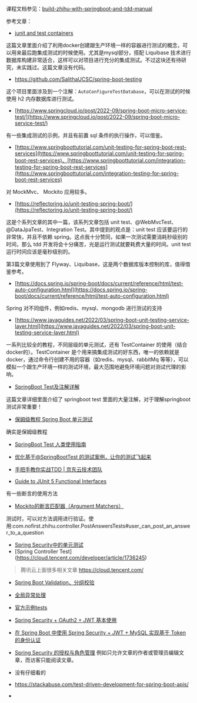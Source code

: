 课程文档参见：[build-zhihu-with-springboot-and-tdd-manual](https://github.com/qianhuihuiji/build-zhihu-with-springboot-and-tdd-manual)

参考文章：

- [junit and test containers](https://www.freecodecamp.org/news/integration-testing-using-junit-5-testcontainers-with-springboot-example/)

这篇文章里面介绍了利用docker创建跟生产环境一样的容器进行测试的概念，可以用来最后跑集成测试的时候使用。尤其是mysql部分，搭配
Liquibase 技术进行数据库构建非常适合，这样可以对项目进行充分的集成测试。不过这块还有待研究，未实践过。这篇文章没有代码。

- https://github.com/SalithaUCSC/spring-boot-testing

这个项目里面涉及到一个注解：`AutoConfigureTestDatabase`，可以在测试的时候使用 h2 内存数据库进行测试。

- [https://www.springcloud.io/post/2022-09/spring-boot-micro-service-test/](https://www.springcloud.io/post/2022-09/spring-boot-micro-service-test/)

有一些集成测试的示例，并且有前置 sql 条件的执行操作，可以借鉴。

- [https://www.springboottutorial.com/unit-testing-for-spring-boot-rest-services](https://www.springboottutorial.com/unit-testing-for-spring-boot-rest-services)、[https://www.springboottutorial.com/integration-testing-for-spring-boot-rest-services](https://www.springboottutorial.com/integration-testing-for-spring-boot-rest-services)

对 MockMvc、 Mockito 应用较多。

- [https://reflectoring.io/unit-testing-spring-boot/](https://reflectoring.io/unit-testing-spring-boot/)

这是个系列文章的其中一篇，该系列文章包括 unit test、@WebMvcTest、 @DataJpaTest、Integration Test。其中提到的观点是：unit test
应该要运行的非常快，并且不依赖 spring。这点我十分赞同，如果一次测试需要消耗秒级别的时间，那么 tdd
开发将会十分痛苦，光是运行测试就要耗费大量的时间。unit test 运行时间应该是毫秒级别的。

第3篇文章使用到了 Flyway、Liquibase，这是两个数据库版本控制的库，值得借鉴参考。

- [https://docs.spring.io/spring-boot/docs/current/reference/html/test-auto-configuration.html](https://docs.spring.io/spring-boot/docs/current/reference/html/test-auto-configuration.html)

Spring 对不同组件，例如redis、mysql、mongodb 进行测试的支持

- [https://www.javaguides.net/2022/03/spring-boot-unit-testing-service-layer.html](https://www.javaguides.net/2022/03/spring-boot-unit-testing-service-layer.html)

一系列比较全的教程，不同层级的单元测试，还有 TestContainer 的使用（结合docker的）。TestContainer 是个用来搞集成测试的好东西，唯一的依赖就是
docker，通过命令行创建不用的容器（如redis、mysql、rabbitMq 等等），可以模拟一个跟生产环境一样的测试环境，最大范围地避免环境问题对测试代理的影响。

- [SpringBoot Test及注解详解](https://www.cnblogs.com/myitnews/p/12330297.html)

这篇文章详细里面介绍了 springboot test 里面的大量注解，对于理解springboot 测试非常重要！

- [保姆级教程 Spring Boot 单元测试](https://cloud.tencent.com/developer/article/1779117)

确实是保姆级教程

- [SpringBoot Test 人类使用指南](https://zhuanlan.zhihu.com/p/111418479)

- [优化基于@SpringBootTest 的测试案例，让你的测试飞起来](https://segmentfault.com/a/1190000041591890)

- [手把手教你实战TDD | 京东云技术团队](https://segmentfault.com/a/1190000043898785)


- [Guide to JUnit 5 Functional Interfaces](https://reflectoring.io/junit5-functional-interfaces/)

有一些断言的使用方法

- [Mockito的断言匹配器（Argument Matchers）](https://www.baeldung-cn.com/mockito-argument-matchers#google_vignette)

测试时，可以对方法调用进行验证。使用:com.nofirst.zhihu.controller.PostAnswersTests#user_can_post_an_answer_to_a_question

- [Spring Security中的单元测试](https://cloud.tencent.com/developer/article/1818337)
- [Spring Controller Test] (https://cloud.tencent.com/developer/article/1736245)

> 腾讯云上面很多相关文章 https://cloud.tencent.com/

- [Spring Boot Validation、分组校验](https://www.cnblogs.com/coderacademy/p/17994311)
- [全局异常处理](https://www.coderacademy.online/article/springbootcommonresponse.html)

- [官方示例tests](https://github.com/spring-projects/spring-framework/tree/main/spring-test/src/test/java/org/springframework/test/web/servlet/samples)

- [Spring Security + OAuth2 + JWT 基本使用](https://www.cnblogs.com/CF1314/p/14786321.html)
- [在 Spring Boot 中使用 Spring Security + JWT + MySQL 实现基于 Token 的身份认证](https://springdoc.cn/spring-boot-spring-security-jwt-mysql/)

- [ Spring Security 的授权与角色管理](https://developer.aliyun.com/article/1487148)
  例如只允许文章的作者或管理员编辑文章，而访客只能阅读文章。

- 没有仔细看的
- https://stackabuse.com/test-driven-development-for-spring-boot-apis/
- 
